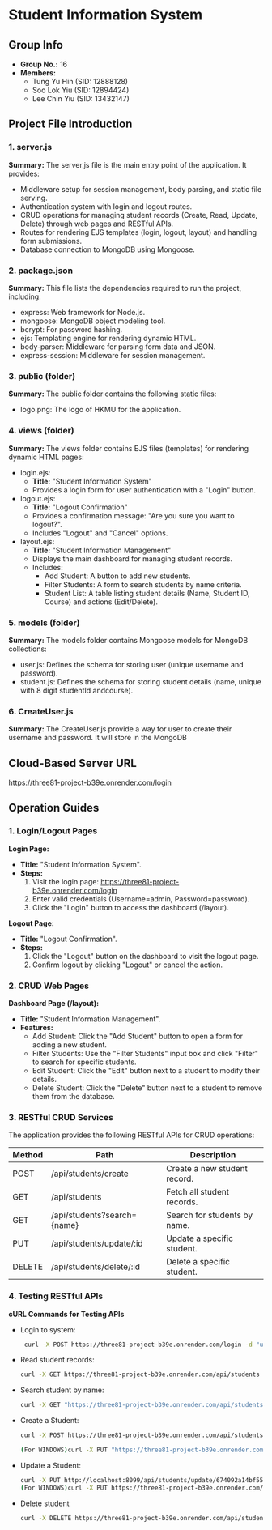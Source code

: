 # Student Information System

## Group Info
- **Group No.:** 16
- **Members:**
  - Tung Yu Hin (SID: 12888128)
  - Soo Lok Yiu (SID: 12894424)
  - Lee Chin Yiu (SID: 13432147)
  

## Project File Introduction
### 1. server.js
**Summary:**
The server.js file is the main entry point of the application. It provides:
- Middleware setup for session management, body parsing, and static file serving.
- Authentication system with login and logout routes.
- CRUD operations for managing student records (Create, Read, Update, Delete) through web pages and RESTful APIs.
- Routes for rendering EJS templates (login, logout, layout) and handling form submissions.
- Database connection to MongoDB using Mongoose.

### 2. package.json
**Summary:**
This file lists the dependencies required to run the project, including:
- express: Web framework for Node.js.
- mongoose: MongoDB object modeling tool.
- bcrypt: For password hashing.
- ejs: Templating engine for rendering dynamic HTML.
- body-parser: Middleware for parsing form data and JSON.
- express-session: Middleware for session management.

### 3. public (folder)
**Summary:**
The public folder contains the following static files:
- logo.png: The logo of HKMU for the application.

### 4. views (folder)
**Summary:**
The views folder contains EJS files (templates) for rendering dynamic HTML pages:
- login.ejs:
  - **Title:** "Student Information System"
  - Provides a login form for user authentication with a "Login" button.
- logout.ejs:
  - **Title:** "Logout Confirmation"
  - Provides a confirmation message: "Are you sure you want to logout?".
  - Includes "Logout" and "Cancel" options.
- layout.ejs:
  - **Title:** "Student Information Management"
  - Displays the main dashboard for managing student records.
  - Includes:
    - Add Student: A button to add new students.
    - Filter Students: A form to search students by name criteria.
    - Student List: A table listing student details (Name, Student ID, Course) and actions (Edit/Delete).

### 5. models (folder)
**Summary:**
The models folder contains Mongoose models for MongoDB collections:
- user.js: Defines the schema for storing user (unique username and password).
- student.js: Defines the schema for storing student details (name, unique with 8 digit studentId andcourse).
### 6. CreateUser.js
**Summary:**
The CreateUser.js provide a way for user to create their username and password. It will store in the MongoDB

## Cloud-Based Server URL
https://three81-project-b39e.onrender.com/login

## Operation Guides
### 1. Login/Logout Pages
**Login Page:**
- **Title:** "Student Information System".
- **Steps:**
  1. Visit the login page: https://three81-project-b39e.onrender.com/login
  2. Enter valid credentials (Username=admin, Password=password).
  3. Click the "Login" button to access the dashboard (/layout).

**Logout Page:**
- **Title:** "Logout Confirmation".
- **Steps:**
  1. Click the "Logout" button on the dashboard to visit the logout page.
  2. Confirm logout by clicking "Logout" or cancel the action.

### 2. CRUD Web Pages
**Dashboard Page (/layout):**
- **Title:** "Student Information Management".
- **Features:**
  - Add Student: Click the "Add Student" button to open a form for adding a new student.
  - Filter Students: Use the "Filter Students" input box and click "Filter" to search for specific students.
  - Edit Student: Click the "Edit" button next to a student to modify their details.
  - Delete Student: Click the "Delete" button next to a student to remove them from the database.

### 3. RESTful CRUD Services
The application provides the following RESTful APIs for CRUD operations:

| Method | Path                              | Description                             |
|--------|-----------------------------------|-----------------------------------------|
| POST   | /api/students/create              | Create a new student record.           |
| GET    | /api/students                     | Fetch all student records.             |
| GET    | /api/students?search={name}      | Search for students by name.           |
| PUT    | /api/students/update/:id          | Update a specific student.             |
| DELETE | /api/students/delete/:id          | Delete a specific student.             |

### 4. Testing RESTful APIs
**cURL Commands for Testing APIs**
- Login to system:
  ```bash
   curl -X POST https://three81-project-b39e.onrender.com/login -d "username=admin&password=password" -c cookies.txt
- Read student records:
  ```bash
  curl -X GET https://three81-project-b39e.onrender.com/api/students -b cookies.txt
- Search student by name:
  ```bash
  curl -X GET "https://three81-project-b39e.onrender.com/api/students?search=Smith" -b cookies.txt
- Create a Student:
  ```bash
  curl -X POST https://three81-project-b39e.onrender.com/api/students/create -H "Content-Type: application/json" -d '{"name": "Smith", "studentId": "12345668", "course": "Science"}' -b cookies.txt
  
  (For WINDOWS)curl -X PUT "https://three81-project-b39e.onrender.com/api/students/update/674092a14bf554df734704a1" -H "Content-Type: application/json" -d "{\"name\": \"Sam\", \"studentId\": \"12345568\"}" -b cookies.txt
- Update a Student:
  ```bash
  curl -X PUT http://localhost:8099/api/students/update/674092a14bf554df734704a1 -H "Content-Type: application/json" -d '{"name": "Sam", "studentId": "12345568"}' -b cookies.txt
  (For WINDOWS)curl -X PUT https://three81-project-b39e.onrender.com/api/students/update/674092a14bf554df734704a1 \-H "Content-Type: application/json" \-d "{\"name\": \"Sam\", \"studentId\": \"12345568\"}" \-b cookies.txt
  

- Delete student
  ```bash
  curl -X DELETE https://three81-project-b39e.onrender.com/api/students/delete/674092a14bf554df734704a1 -b cookies.txt
